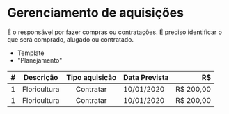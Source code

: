 # Gerenciamento de aquisições

É o responsável por fazer compras ou contratações.
É preciso identificar o que será comprado, alugado ou contratado.

- Template
- "Planejamento"


| # | Descrição  | Tipo aquisição | Data Prevista | R$ |
|--|--|:--:|--|--:|
| 1 | Floricultura | Contratar | 10/01/2020 | R$ 200,00 |
| 1 | Floricultura | Contratar | 10/01/2020 | R$ 200,00 |

<!--stackedit_data:
eyJoaXN0b3J5IjpbMjA5ODgxOTg3MCwtMjA4ODc0NjYxMiw3Mz
A5OTgxMTZdfQ==
-->